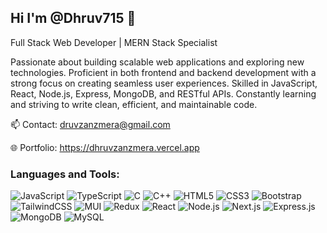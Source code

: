 ## Hi I'm @Dhruv715 👋
Full Stack Web Developer | MERN Stack Specialist

Passionate about building scalable web applications and exploring new technologies. Proficient in both frontend and backend development with a strong focus on creating seamless user experiences. Skilled in JavaScript, React, Node.js, Express, MongoDB, and RESTful APIs. Constantly learning and striving to write clean, efficient, and maintainable code.

📫 Contact: druvzanzmera@gmail.com

🌐 Portfolio: https://dhruvzanzmera.vercel.app

### Languages and Tools:
![JavaScript](https://img.shields.io/badge/-JavaScript-F7DF1E?logo=javascript&logoColor=black)
![TypeScript](https://img.shields.io/badge/-TypeScript-3178C6?logo=typescript&logoColor=white)
![C](https://img.shields.io/badge/-C-00599C?logo=c&logoColor=white)
![C++](https://img.shields.io/badge/-C++-00599C?logo=c%2B%2B&logoColor=white)
![HTML5](https://img.shields.io/badge/-HTML5-E34F26?logo=html5&logoColor=white)
![CSS3](https://img.shields.io/badge/-CSS3-1572B6?logo=css3&logoColor=white)
![Bootstrap](https://img.shields.io/badge/-Bootstrap-563D7C?logo=bootstrap&logoColor=white)
![TailwindCSS](https://img.shields.io/badge/-TailwindCSS-38B2AC?logo=tailwind-css&logoColor=white)
![MUI](https://img.shields.io/badge/-MUI-007FFF?logo=mui&logoColor=white)
![Redux](https://img.shields.io/badge/-Redux-764ABC?logo=redux&logoColor=white)
![React](https://img.shields.io/badge/-React-61DAFB?logo=react&logoColor=black)
![Node.js](https://img.shields.io/badge/-Node.js-339933?logo=node.js&logoColor=white)
![Next.js](https://img.shields.io/badge/-Next.js-000000?logo=next.js&logoColor=white)
![Express.js](https://img.shields.io/badge/-Express.js-000000?logo=express&logoColor=white)
![MongoDB](https://img.shields.io/badge/-MongoDB-47A248?logo=mongodb&logoColor=white)
![MySQL](https://img.shields.io/badge/-MySQL-4479A1?logo=mysql&logoColor=white)

<!--
**Dhruv715/Dhruv715** is a ✨ _special_ ✨ repository because its `README.md` (this file) appears on your GitHub profile.

Here are some ideas to get you started:

- 🔭 I’m currently working on ...
- 🌱 I’m currently learning ...
- 👯 I’m looking to collaborate on ...
- 🤔 I’m looking for help with ...
- 💬 Ask me about ...
- 📫 How to reach me: ...
- 😄 Pronouns: ...
- ⚡ Fun fact: ...
-->
